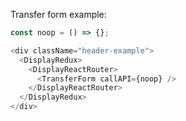 Transfer form example:

```js
const noop = () => {};

<div className="header-example">
  <DisplayRedux>
    <DisplayReactRouter>
      <TransferForm callAPI={noop} />
    </DisplayReactRouter>
  </DisplayRedux>
</div>
```

